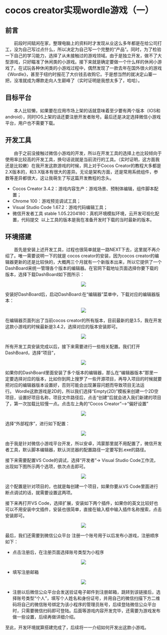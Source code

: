 ​
# cocos creator实现wordle游戏（一）  
## 前言
&emsp;&emsp;前段时间赋闲在家，整理电脑上的资料时才发现从业这么多年都是在给公司打工，没为自己写过点什么，所以决定为自己写一个完整的“产品”。同时，为了检验一下自己的学习能力，选择了从未接触过的游戏领域。由于是独立开发，做不了大型游戏，只好瞄准了休闲类的小游戏。接下来就是确定要做一个什么样的休闲小游戏了。在试玩各种休闲类的小游戏过程中，偶然发现了一款去年在国外很火的游戏《Wordle》，甚至于纽约时报花了大价钱去收购它。于是想当然的就决定山寨一把，没准就成为爆款走向人生巅峰了（实时证明是我想太多了，哈哈）。

## 目标平台
&emsp;&emsp;本人比较懒，如果要在应用市场上架的话就意味着至少要有两个版本（IOS和android），同时IOS上架的话还要注册开发者账号。最后还是决定选择微信小游戏平台，用户也不需要下载。

## 开发工具
&emsp;&emsp;由于之前没接触过微信小游戏的开发，所以在开发工具的选择上也比较倾向于使用率比较高的开发工具，换句话说就是当前流行的工具。（实时证明，这方面我还是比较嫩）在我开发这款游戏的时候，网上对于Cocos Creator的教程大多都是2.X版本的，和3.X版本有很大的差异。无论是架构方面，还是常用系统组件，参数等差异都很大，这让我萌生了写这篇开发教程的念头。

- Cocos Creator 3.4.2：游戏内容生产：游戏场景、预制体编辑，组件脚本配置；
- Chrome 100：游戏预览调试工具；
- Visual Studio Code 1.67.2：游戏代码编辑工具；
- 微信开发者工具 stable 1.05.2204180：真机环境模拟环境，云开发可视化配置，代码提交
 以上工具的版本是我在准备开发时下载的当时最新的版本。

## 环境搭建
&emsp;&emsp;首先是安装上述开发工具，过程也很简单就是一路NEXT下去，这里就不再介绍了。唯一需要说明一下的就是 cocos creator的安装，因为cocos creator的编辑器更新的还是比较快的，大概两三个月就有一个新版本出来，所以它提供了一个DashBoard来统一管理各个版本的编辑器。在官网下载地址页面选择你要下载的版本，选择下载DashBoard如下图所示：
<p align="center"><img src="/blogimage/wordle/1/1.png"></p> 


安装好DashBoard后，启动DashBoard:在“编辑器”菜单中，下载对应的编辑器版本：
<p align="center"><img src="/blogimage/wordle/1/2.png"></p> 


在编辑器页面列出了当前cocos creator的所有版本，目前最新的是3.5，我在开发这款小游戏的时候最新是3.4.2，选择对应的版本安装即可。

<p align="center"><img src="/blogimage/wordle/1/3.png"></p> 

所有开发工具安装完成以后，接下来需要进行一些相关配置。我们打开DashBoard，选择“项目”，
<p align="center"><img src="/blogimage/wordle/1/4.png"></p> 


如果你的DashBoard里面安装了多个版本的编辑器，那么在“编辑器版本”那里一定要选择对应的版本，比如你到网上搜罗了一些开源项目，再导入项目的时候就要把对应的编辑器版本设置好，否则可能会出现兼容问题而导致项目无法运行。 Wordle这款游戏是2D的，所以我们选择“Empty(2D)”模板来创建一个2D空项目，设置好项目名称，项目文件路径后，点击“创建”后就会进入我们新建的项目了，第一次加载比较慢一点。点击左上角的“Cocos Creator”-->“偏好设置”
<p align="center"><img src="/blogimage/wordle/1/5.png"></p> 


选择“外部程序”，进行如下配置：
<p align="center"><img src="/blogimage/wordle/1/6.png"></p> 


由于我是针对微信小游戏平台开发，所以安卓，鸿蒙那里就不用配置了，微信开发者工具，默认脚本编辑器，默认浏览器的配置路径一定要写到.exe的路径。

接下来需要配置VS Code的调试，选择“开发者”-> Visual Studio Code工作流，出现如下图所示两个选项，依次点击即可。

<p align="center"><img src="/blogimage/wordle/1/7.png"></p> 

这个配置是针对项目的，也就是每创建一个项目，如果你要从VS Code里面进行断点调试的话，就需要设置这两项。

接下来再打开VS Code，选择扩展，安装如下两个插件，如果你的英文比较好也可以不用安装中文插件，安装也很简单，直接在输入框中输入插件名称搜索，点击安装即可。

<p align="center"><img src="/blogimage/wordle/1/8.png"></p> 

最后，我们还需要到微信公众平台 注册一个账号用于以后发布小游戏，注册顺序如下：

- 点击注册后，在注册页面选择账号类型为小程序

<p align="center"><img src="/blogimage/wordle/1/9.png"></p> 

- 填写注册邮箱

<p align="center"><img src="/blogimage/wordle/1/10.png"></p> 

- 注册以后微信公众平台会发送验证电子邮件到注册邮箱，跳转到该链接后，选择账号类型“个人”，填写个人姓名和身份证号，并用自己的微信扫描下方二维码将自己的微信账号绑定为该小程序的管理员账号，后续登陆微信公众平台时，只需要微信扫码即可登陆。后面等游戏内容开发完毕，还需要为游戏发布做一些设置，后续再做详细介绍。

至此，开发环境就算搭建完成了，后续将一一介绍如何开发出这款小游戏。



        


​